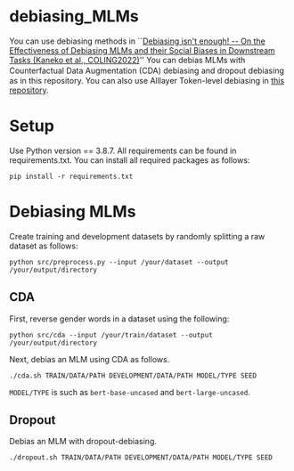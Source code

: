 # debiasing_MLMs

You can use debiasing methods in ``[Debiasing isn't enough! -- On the Effectiveness of Debiasing MLMs and their Social Biases in Downstream Tasks (Kaneko et al., COLING2022)](https://arxiv.org/abs/2205.09867)''
You can debias MLMs with Counterfactual Data Augmentation (CDA) debiasing and dropout debiasing　as in this repository.
You can also use Alllayer Token-level debiasing in [this repository](https://github.com/kanekomasahiro/context-debias).

# Setup

Use Python version == 3.8.7.
All requirements can be found in requirements.txt. You can install all required packages as follows:
```
pip install -r requirements.txt
```

# Debiasing MLMs

Create training and development datasets by randomly splitting a raw dataset as follows:
```
python src/preprocess.py --input /your/dataset --output /your/output/directory
```

## CDA

First, reverse gender words in a dataset using the following:
```
python src/cda --input /your/train/dataset --output /your/output/directory
```

Next, debias an MLM using CDA as follows.
```
./cda.sh TRAIN/DATA/PATH DEVELOPMENT/DATA/PATH MODEL/TYPE SEED
```
`MODEL/TYPE` is such as `bert-base-uncased` and `bert-large-uncased`.

## Dropout

Debias an MLM with dropout-debiasing.
```
./dropout.sh TRAIN/DATA/PATH DEVELOPMENT/DATA/PATH MODEL/TYPE SEED
```

